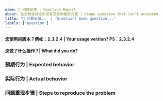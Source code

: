 ```yaml
---
name: 🙋 问题反馈 | Question Report
about: 在文档或讨论中没有回答的使用问题 | Usage question that isn't answered in docs or discussion
title: "🙋 问题反馈。。。 | [Question] Some question..."
labels: ["question"]
---
```


<!-- 请在您提交 问题 之前，回答以下这些问题。(最快解决办法：脱敏贴上你的错误截图)  | Please answer these questions before you submit a bug. (The fastest solution: desensitize and paste a screenshot of your error) -->

#### 您使用的版本？例如：2.3.2.4 | Your usage version? PS：2.3.2.4

#### 您做了什么操作？| What did you do? 

### 预期行为 | Expected behavior

### 实际行为 | Actual behavior

### 问题重现步骤 | Steps to reproduce the problem
